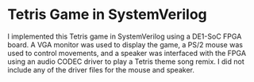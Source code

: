 # Tetris Game in SystemVerilog
I implemented this Tetris game in SystemVerilog using a DE1-SoC FPGA board. A VGA monitor was used to display the game, a PS/2 mouse was used to control movements, and a speaker was interfaced with the FPGA using an audio CODEC driver to play a Tetris theme song remix. I did not include any of the driver files for the mouse and speaker.
